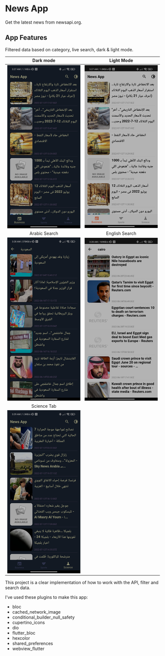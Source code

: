 # News App

Get the latest news from newsapi.org.

## App Features

Filtered data based on category, live search, dark & light mode.

| Dark mode | Light Mode |
| :---:         |     :---:      |
| <img src='/screenshots/darkmode.jpg' width=250>  | <img src='/screenshots/lightmode.jpg' width=250> |
|  Arabic Search |  English Search |
| <img src='/screenshots/search-arabic.jpg' width=250> | <img src='/screenshots/search-english.jpg' width=250> | <img src='/screenshots/tabs.jpg' width=150> |
|  Science Tab |
| <img src='/screenshots/tabs.jpg' width=250> |

This project is a clear implementation of how to work with the API, filter and search data.

I've used these plugins to make this app:
  - bloc
  - cached_network_image
  - conditional_builder_null_safety
  - cupertino_icons
  - dio
  - flutter_bloc
  - hexcolor
  - shared_preferences
  - webview_flutter
